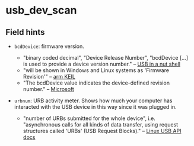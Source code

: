﻿
usb_dev_scan
============


Field hints
-----------

* `bcdDevice`: firmware version.
  * "binary coded decimal", "Device Release Number",
    "bcdDevice […] is used to provide a device version number."
    – [USB in a nut shell](http://web.archive.org/web/20180501211845/https://beyondlogic.org/usbnutshell/usb5.shtml)
  * "will be shown in Windows and Linux systems as 'Firmware Revision'"
    – [arm KEIL](http://web.archive.org/web/20180501213232/http://www.keil.com/pack/doc/mw/usb/html/_u_s_b__device.html)
  * "The bcdDevice value indicates the device-defined revision number."
    – [Microsoft](http://web.archive.org/web/20180501211818/https://docs.microsoft.com/en-us/windows-hardware/drivers/usbcon/usb-device-descriptors)

* `urbnum`: URB activity meter. Shows how much your computer has interacted
  with the USB device in this way since it was plugged in.
  * "number of URBs submitted for the whole device", i.e.
    "asynchronous calls for all kinds of data transfer,
    using request structures called 'URBs' (USB Request Blocks)."
    – [Linux USB API docs](http://web.archive.org/web/20180501213726/https://www.kernel.org/doc/html/latest/driver-api/usb/usb.html)

